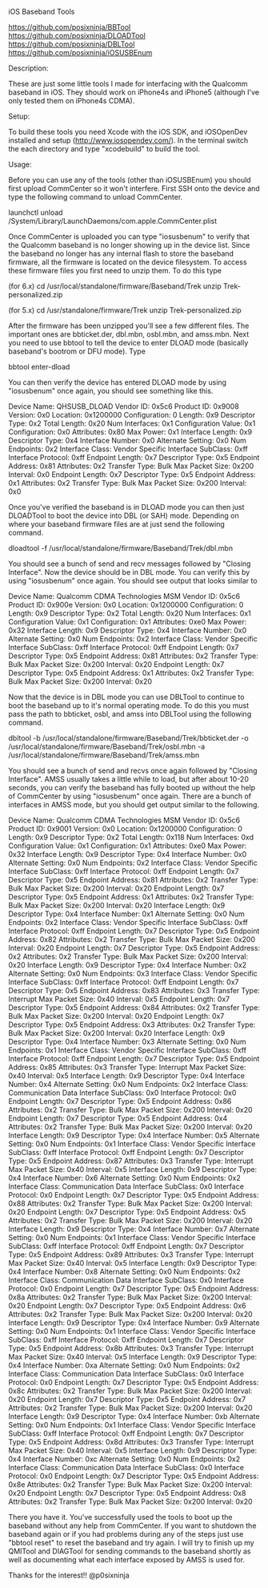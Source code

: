 iOS Baseband Tools

https://github.com/posixninja/BBTool
https://github.com/posixninja/DLOADTool
https://github.com/posixninja/DBLTool
https://github.com/posixninja/iOSUSBEnum

Description:

These are just some little tools I made for interfacing with the Qualcomm baseband in iOS. They should work on iPhone4s and iPhone5 (although I've only tested them on iPhone4s CDMA).

Setup:

To build these tools you need Xcode with the iOS SDK, and iOSOpenDev installed and setup (http://www.iosopendev.com/). In the terminal switch the each directory and type "xcodebuild" to build the tool.

Usage: 

Before you can use any of the tools (other than iOSUSBEnum) you should first upload CommCenter so it won't interfere. First SSH onto the device and type the following command to unload CommCenter.

launchctl unload /System/Library/LaunchDaemons/com.apple.CommCenter.plist

Once CommCenter is uploaded you can type "iosusbenum" to verify that the Qualcomm baseband is no longer showing up in the device list. Since the baseband no longer has any internal flash to store the baseband firmware, all the firmware is located on the device filesystem. To access these firmware files you first need to unzip them. To do this type

(for 6.x)
cd /usr/local/standalone/firmware/Baseband/Trek
unzip Trek-personalized.zip

(for 5.x)
cd /usr/standalone/firmware/Trek
unzip Trek-personalized.zip

After the firmware has been unzipped you'll see a few different files. The important ones are bbticket.der, dbl.mbn, osbl.mbn, and amss.mbn. Next you need to use bbtool to tell the device to enter DLOAD mode (basically baseband's bootrom or DFU mode). Type

bbtool enter-dload

You can then verify the device has entered DLOAD mode by using "iosusbenum" once again, you should see something like this.

Device Name: QHSUSB_DLOAD
Vendor ID: 0x5c6
Product ID: 0x9008
Version: 0x0
Location: 0x1200000
Configuration: 0
	Length: 0x9
	Descriptor Type: 0x2
	Total Length: 0x20
	Num Interfaces: 0x1
	Configuration Value: 0x1
	Configuration: 0x0
	Attributes: 0x80
	Max Power: 0x1
	Interface
		Length: 0x9
		Descriptor Type: 0x4
		Interface Number: 0x0
		Alternate Setting: 0x0
		Num Endpoints: 0x2
		Interface Class: Vendor Specific
		Interface SubClass: 0xff
		Interface Protocol: 0xff
		Endpoint
			Length: 0x7
			Descriptor Type: 0x5
			Endpoint Address: 0x81
			Attributes: 0x2
				Transfer Type: Bulk
			Max Packet Size: 0x200
			Interval: 0x0
		Endpoint
			Length: 0x7
			Descriptor Type: 0x5
			Endpoint Address: 0x1
			Attributes: 0x2
				Transfer Type: Bulk
			Max Packet Size: 0x200
			Interval: 0x0

Once you've verified the baseband is in DLOAD mode you can then just DLOADTool to boot the device into DBL (or SAH) mode. Depending on where your baseband firmware files are at just send the following command.

dloadtool -f /usr/local/standalone/firmware/Baseband/Trek/dbl.mbn

You should see a bunch of send and recv messages followed by "Closing Interface". Now the device should be in DBL mode. You can verify this by using "iosusbenum" once again. You should see output that looks similar to

Device Name: Qualcomm CDMA Technologies MSM
Vendor ID: 0x5c6
Product ID: 0x900e
Version: 0x0
Location: 0x1200000
Configuration: 0
	Length: 0x9
	Descriptor Type: 0x2
	Total Length: 0x20
	Num Interfaces: 0x1
	Configuration Value: 0x1
	Configuration: 0x1
	Attributes: 0xe0
	Max Power: 0x32
	Interface
		Length: 0x9
		Descriptor Type: 0x4
		Interface Number: 0x0
		Alternate Setting: 0x0
		Num Endpoints: 0x2
		Interface Class: Vendor Specific
		Interface SubClass: 0xff
		Interface Protocol: 0xff
		Endpoint
			Length: 0x7
			Descriptor Type: 0x5
			Endpoint Address: 0x81
			Attributes: 0x2
				Transfer Type: Bulk
			Max Packet Size: 0x200
			Interval: 0x20
		Endpoint
			Length: 0x7
			Descriptor Type: 0x5
			Endpoint Address: 0x1
			Attributes: 0x2
				Transfer Type: Bulk
			Max Packet Size: 0x200
			Interval: 0x20

Now that the device is in DBL mode you can use DBLTool to continue to boot the baseband up to it's normal operating mode. To do this you must pass the path to bbticket, osbl, and amss into DBLTool using the following command.

dbltool -b /usr/local/standalone/firmware/Baseband/Trek/bbticket.der -o /usr/local/standalone/firmware/Baseband/Trek/osbl.mbn -a /usr/local/standalone/firmware/Baseband/Trek/amss.mbn

You should see a bunch of send and recvs once again followed by "Closing Interface". AMSS usually takes a little while to load, but after about 10-20 seconds, you can verify the baseband has fully booted up without the help of CommCenter by using "iosusbenum" once again. There are a bunch of interfaces in AMSS mode, but you should get output similar to the following.

Device Name: Qualcomm CDMA Technologies MSM
Vendor ID: 0x5c6
Product ID: 0x9001
Version: 0x0
Location: 0x1200000
Configuration: 0
	Length: 0x9
	Descriptor Type: 0x2
	Total Length: 0x118
	Num Interfaces: 0xd
	Configuration Value: 0x1
	Configuration: 0x1
	Attributes: 0xe0
	Max Power: 0x32
	Interface
		Length: 0x9
		Descriptor Type: 0x4
		Interface Number: 0x0
		Alternate Setting: 0x0
		Num Endpoints: 0x2
		Interface Class: Vendor Specific
		Interface SubClass: 0xff
		Interface Protocol: 0xff
		Endpoint
			Length: 0x7
			Descriptor Type: 0x5
			Endpoint Address: 0x81
			Attributes: 0x2
				Transfer Type: Bulk
			Max Packet Size: 0x200
			Interval: 0x20
		Endpoint
			Length: 0x7
			Descriptor Type: 0x5
			Endpoint Address: 0x1
			Attributes: 0x2
				Transfer Type: Bulk
			Max Packet Size: 0x200
			Interval: 0x20
	Interface
		Length: 0x9
		Descriptor Type: 0x4
		Interface Number: 0x1
		Alternate Setting: 0x0
		Num Endpoints: 0x2
		Interface Class: Vendor Specific
		Interface SubClass: 0xff
		Interface Protocol: 0xff
		Endpoint
			Length: 0x7
			Descriptor Type: 0x5
			Endpoint Address: 0x82
			Attributes: 0x2
				Transfer Type: Bulk
			Max Packet Size: 0x200
			Interval: 0x20
		Endpoint
			Length: 0x7
			Descriptor Type: 0x5
			Endpoint Address: 0x2
			Attributes: 0x2
				Transfer Type: Bulk
			Max Packet Size: 0x200
			Interval: 0x20
	Interface
		Length: 0x9
		Descriptor Type: 0x4
		Interface Number: 0x2
		Alternate Setting: 0x0
		Num Endpoints: 0x3
		Interface Class: Vendor Specific
		Interface SubClass: 0xff
		Interface Protocol: 0xff
		Endpoint
			Length: 0x7
			Descriptor Type: 0x5
			Endpoint Address: 0x83
			Attributes: 0x3
				Transfer Type: Interrupt
			Max Packet Size: 0x40
			Interval: 0x5
		Endpoint
			Length: 0x7
			Descriptor Type: 0x5
			Endpoint Address: 0x84
			Attributes: 0x2
				Transfer Type: Bulk
			Max Packet Size: 0x200
			Interval: 0x20
		Endpoint
			Length: 0x7
			Descriptor Type: 0x5
			Endpoint Address: 0x3
			Attributes: 0x2
				Transfer Type: Bulk
			Max Packet Size: 0x200
			Interval: 0x20
	Interface
		Length: 0x9
		Descriptor Type: 0x4
		Interface Number: 0x3
		Alternate Setting: 0x0
		Num Endpoints: 0x1
		Interface Class: Vendor Specific
		Interface SubClass: 0xff
		Interface Protocol: 0xff
		Endpoint
			Length: 0x7
			Descriptor Type: 0x5
			Endpoint Address: 0x85
			Attributes: 0x3
				Transfer Type: Interrupt
			Max Packet Size: 0x40
			Interval: 0x5
	Interface
		Length: 0x9
		Descriptor Type: 0x4
		Interface Number: 0x4
		Alternate Setting: 0x0
		Num Endpoints: 0x2
		Interface Class: Communication Data
		Interface SubClass: 0x0
		Interface Protocol: 0x0
		Endpoint
			Length: 0x7
			Descriptor Type: 0x5
			Endpoint Address: 0x86
			Attributes: 0x2
				Transfer Type: Bulk
			Max Packet Size: 0x200
			Interval: 0x20
		Endpoint
			Length: 0x7
			Descriptor Type: 0x5
			Endpoint Address: 0x4
			Attributes: 0x2
				Transfer Type: Bulk
			Max Packet Size: 0x200
			Interval: 0x20
	Interface
		Length: 0x9
		Descriptor Type: 0x4
		Interface Number: 0x5
		Alternate Setting: 0x0
		Num Endpoints: 0x1
		Interface Class: Vendor Specific
		Interface SubClass: 0xff
		Interface Protocol: 0xff
		Endpoint
			Length: 0x7
			Descriptor Type: 0x5
			Endpoint Address: 0x87
			Attributes: 0x3
				Transfer Type: Interrupt
			Max Packet Size: 0x40
			Interval: 0x5
	Interface
		Length: 0x9
		Descriptor Type: 0x4
		Interface Number: 0x6
		Alternate Setting: 0x0
		Num Endpoints: 0x2
		Interface Class: Communication Data
		Interface SubClass: 0x0
		Interface Protocol: 0x0
		Endpoint
			Length: 0x7
			Descriptor Type: 0x5
			Endpoint Address: 0x88
			Attributes: 0x2
				Transfer Type: Bulk
			Max Packet Size: 0x200
			Interval: 0x20
		Endpoint
			Length: 0x7
			Descriptor Type: 0x5
			Endpoint Address: 0x5
			Attributes: 0x2
				Transfer Type: Bulk
			Max Packet Size: 0x200
			Interval: 0x20
	Interface
		Length: 0x9
		Descriptor Type: 0x4
		Interface Number: 0x7
		Alternate Setting: 0x0
		Num Endpoints: 0x1
		Interface Class: Vendor Specific
		Interface SubClass: 0xff
		Interface Protocol: 0xff
		Endpoint
			Length: 0x7
			Descriptor Type: 0x5
			Endpoint Address: 0x89
			Attributes: 0x3
				Transfer Type: Interrupt
			Max Packet Size: 0x40
			Interval: 0x5
	Interface
		Length: 0x9
		Descriptor Type: 0x4
		Interface Number: 0x8
		Alternate Setting: 0x0
		Num Endpoints: 0x2
		Interface Class: Communication Data
		Interface SubClass: 0x0
		Interface Protocol: 0x0
		Endpoint
			Length: 0x7
			Descriptor Type: 0x5
			Endpoint Address: 0x8a
			Attributes: 0x2
				Transfer Type: Bulk
			Max Packet Size: 0x200
			Interval: 0x20
		Endpoint
			Length: 0x7
			Descriptor Type: 0x5
			Endpoint Address: 0x6
			Attributes: 0x2
				Transfer Type: Bulk
			Max Packet Size: 0x200
			Interval: 0x20
	Interface
		Length: 0x9
		Descriptor Type: 0x4
		Interface Number: 0x9
		Alternate Setting: 0x0
		Num Endpoints: 0x1
		Interface Class: Vendor Specific
		Interface SubClass: 0xff
		Interface Protocol: 0xff
		Endpoint
			Length: 0x7
			Descriptor Type: 0x5
			Endpoint Address: 0x8b
			Attributes: 0x3
				Transfer Type: Interrupt
			Max Packet Size: 0x40
			Interval: 0x5
	Interface
		Length: 0x9
		Descriptor Type: 0x4
		Interface Number: 0xa
		Alternate Setting: 0x0
		Num Endpoints: 0x2
		Interface Class: Communication Data
		Interface SubClass: 0x0
		Interface Protocol: 0x0
		Endpoint
			Length: 0x7
			Descriptor Type: 0x5
			Endpoint Address: 0x8c
			Attributes: 0x2
				Transfer Type: Bulk
			Max Packet Size: 0x200
			Interval: 0x20
		Endpoint
			Length: 0x7
			Descriptor Type: 0x5
			Endpoint Address: 0x7
			Attributes: 0x2
				Transfer Type: Bulk
			Max Packet Size: 0x200
			Interval: 0x20
	Interface
		Length: 0x9
		Descriptor Type: 0x4
		Interface Number: 0xb
		Alternate Setting: 0x0
		Num Endpoints: 0x1
		Interface Class: Vendor Specific
		Interface SubClass: 0xff
		Interface Protocol: 0xff
		Endpoint
			Length: 0x7
			Descriptor Type: 0x5
			Endpoint Address: 0x8d
			Attributes: 0x3
				Transfer Type: Interrupt
			Max Packet Size: 0x40
			Interval: 0x5
	Interface
		Length: 0x9
		Descriptor Type: 0x4
		Interface Number: 0xc
		Alternate Setting: 0x0
		Num Endpoints: 0x2
		Interface Class: Communication Data
		Interface SubClass: 0x0
		Interface Protocol: 0x0
		Endpoint
			Length: 0x7
			Descriptor Type: 0x5
			Endpoint Address: 0x8e
			Attributes: 0x2
				Transfer Type: Bulk
			Max Packet Size: 0x200
			Interval: 0x20
		Endpoint
			Length: 0x7
			Descriptor Type: 0x5
			Endpoint Address: 0x8
			Attributes: 0x2
				Transfer Type: Bulk
			Max Packet Size: 0x200
			Interval: 0x20

There you have it. You've successfully used the tools to boot up the baseband without any help from CommCenter. If you want to shutdown the baseband again or if you had problems during any of the steps just use "bbtool reset" to reset the baseband and try again. I will try to finish up my QMITool and DIAGTool for sending commands to the baseband shortly as well as documenting what each interface exposed by AMSS is used for.

Thanks for the interest!!
@p0sixninja


